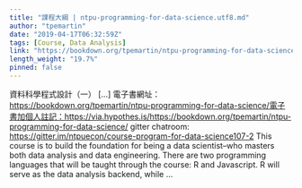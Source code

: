 ```yaml
---
title: "課程大綱 | ntpu-programming-for-data-science.utf8.md"
author: "tpemartin"
date: "2019-04-17T06:32:59Z"
tags: [Course, Data Analysis]
link: "https://bookdown.org/tpemartin/ntpu-programming-for-data-science/"
length_weight: "19.7%"
pinned: false
---
```


資料科學程式設計（一） [...] 電子書網址：https://bookdown.org/tpemartin/ntpu-programming-for-data-science/電子書加個人註記：https://via.hypothes.is/https://bookdown.org/tpemartin/ntpu-programming-for-data-science/ gitter chatroom: https://gitter.im/ntpuecon/course-program-for-data-science107-2 This course is to build the foundation for being a data scientist–who masters both data analysis and data engineering. There are two programming languages that will be taught through the course: R and Javascript. R will serve as the data analysis backend, while ...
